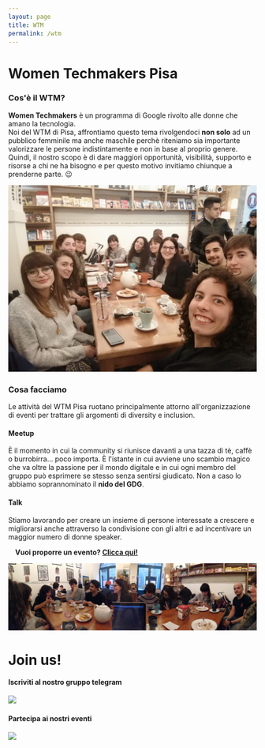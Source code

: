 ```yaml
---
layout: page
title: WTM
permalink: /wtm
---
```


# Women Techmakers Pisa

### Cos'è il WTM?

**Women Techmakers** è un programma di Google rivolto alle donne che amano la tecnologia.  
Noi del WTM di Pisa, affrontiamo questo tema rivolgendoci **non solo** ad un pubblico femminile ma anche maschile perchè riteniamo sia importante valorizzare le persone indistintamente e non in base al proprio genere.  
Quindi, il nostro scopo è di dare maggiori opportunità, visibilità, supporto e risorse a chi ne ha bisogno e per questo motivo invitiamo chiunque a prenderne parte.
😉

![img wtm1](/static/img/wtm01.jpeg)

### Cosa facciamo

Le attività del WTM Pisa ruotano principalmente attorno all'organizzazione di eventi per trattare gli argomenti di diversity e inclusion.

<div class="container-fluid">
    <div class="row">
        <div class="col-sm-6">
            <h4><strong>Meetup</strong></h4>
            <p>È il momento in cui la community si riunisce davanti a una tazza di tè, caffè o burrobirra... poco importa.  
             È l'istante in cui avviene uno scambio magico che va oltre la passione per il mondo digitale e in cui 
             ogni membro del gruppo può esprimere se stesso senza sentirsi giudicato.  
             Non a caso lo abbiamo soprannominato il <b>nido del GDG</b>.</p>
        </div>
        <div class="col-sm-6">
                <h4><strong>Talk</strong></h4>
                <p>Stiamo lavorando per creare un insieme di persone interessate a crescere e migliorarsi anche attraverso 
                la condivisione con gli altri e ad incentivare un maggior numero di donne speaker.            
                </p>
                &emsp;<strong>Vuoi proporre un evento? <a href="https://goo.gl/forms/EiD8DFAztmgSPYot1">Clicca qui!</a></strong>
        </div>
    </div>
</div>


![img wtm2](/static/img/wtm02.jpeg)

# Join us!

<div class="container-fluid">
    <div class="row">
        <div class="col-sm-6 text-center center-block">
            <h4><strong>Iscriviti al nostro gruppo telegram</strong></h4>
            <a href="https://t.me/joinchat/BM7uSxFc3opUHvy5cYjS9A"><img class="center-block" src="/static/img/Telegram_Messenger.png"></a>
        </div>
        <div class="col-sm-6 text-center">
            <h4><strong>Partecipa ai nostri eventi</strong></h4>
            <a href="https://www.meetup.com/it-IT/GDG-Pisa/"><img class="center-block" src="/static/img/meetup.png"></a>
        </div>
    </div>
</div>
